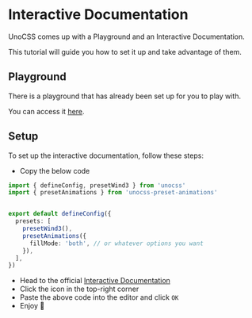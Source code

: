 # Interactive Documentation

UnoCSS comes up with a Playground and an Interactive Documentation.

This tutorial will guide you how to set it up and take advantage of them.


## Playground

There is a playground that has already been set up for you to play with.

You can access it [here](https://unocss.dev/play/?html=DwEwlgbgBAxgNgQwM5ILwCIAWBaJMBOApoQHZQDm%2BYIUADojIdmAC6EC2S2jJb%2B6APgBQUKKEixEKDAhJh2CNszJI41JmBLYW2AGYBXOHCi6EIDVoAMUWfMVMQ%2B-IrAB7LQEZL3m3IVLzRABPbABWHzYADx0ADki4QRFRKAAZV1cAaxsWKHZCJOAAenAIYSKS4SA&config=JYWwDg9gTgLgBAbwFBzgEwKYDNgDsMDCEuOA5gDQpxhQYDOGMAgjDFMAEYCuMwWAnpVQ16jAJIBjYnSHVaDGAFVcESgF84WKBBBwA5FxUS6dPUlCRYiOaOa5QAQ17S4GrTv2GIxugFoRCr4O9iBOwNJmSEgYAB6W8JhYDlwANgnYeITEZAAUyMLyjHQAXHAA2lQFtsoQOQCUslUKTCFh0nmawCkpALIQmKV6HBAwABZ6rg1UALrqdUhAA&css=PQKgBA6gTglgLgUzAYwK4Gc4HsC2YDCAyoWABYJQIA0YAhgHYAmYcUD6AZllDhWOqgAOg7nAB0YAGLcwCAB60cggDYIAXGBDAAUKDBi0mXGADe2sGC704AWgDuCGAHNScDQFYADJ4Dc5sAACtMLKAJ5gggCMLPK2ABR2pPBIcsoAlH4WAEa0yADWTlBYqEw2yFjK3Bpw5LxxAOTllVDoYpSMYgAs3vUZ2gC%2BmsBAA&options=N4IgLgTghgdgzgMwPYQLYAkyoDYgFwJTZwCmAvkA).


## Setup

To set up the interactive documentation, follow these steps:

- Copy the below code

```ts
import { defineConfig, presetWind3 } from 'unocss'
import { presetAnimations } from 'unocss-preset-animations'


export default defineConfig({
  presets: [
    presetWind3(),
    presetAnimations({
      fillMode: 'both', // or whatever options you want
    }),
  ],
})

```

- Head to the official [Interactive Documentation](https://unocss.dev/interactive/)
- Click the <span class="inline-block text-20px align-top i-carbon-settings" /> icon in the top-right corner
- Paste the above code into the editor and click `OK`
- Enjoy 🥰

